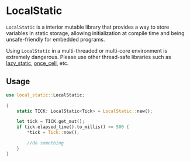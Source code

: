 # LocalStatic

`LocalStatic` is a interior mutable library that provides a way to store variables in static storage, allowing initialization at compile time and being unsafe-friendly for embedded programs.

Using `LocalStatic` in a multi-threaded or multi-core environment is extremely dangerous. Please use other thread-safe libraries such as [lazy_static](https://docs.rs/lazy_static/latest/lazy_static/), [once_cell](https://docs.rs/once_cell/latest/once_cell/), etc.

## Usage

```rust
use local_static::LocalStatic;

{
	static TICK: LocalStatic<Tick> = LocalStatic::new();

	let tick = TICK.get_mut();
	if tick.elapsed_time().to_millis() >= 500 {
		*tick = Tick::now();

		//do something
	}
}
```